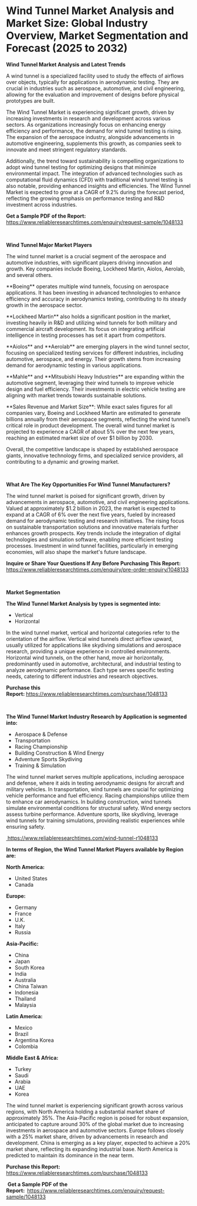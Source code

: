 <p><h1>Wind Tunnel Market Analysis and Market Size: Global Industry Overview, Market Segmentation and Forecast (2025 to 2032)</h1></p><p><strong>Wind Tunnel Market Analysis and Latest Trends</strong></p>
<p><p>A wind tunnel is a specialized facility used to study the effects of airflows over objects, typically for applications in aerodynamic testing. They are crucial in industries such as aerospace, automotive, and civil engineering, allowing for the evaluation and improvement of designs before physical prototypes are built.</p><p>The Wind Tunnel Market is experiencing significant growth, driven by increasing investments in research and development across various sectors. As organizations increasingly focus on enhancing energy efficiency and performance, the demand for wind tunnel testing is rising. The expansion of the aerospace industry, alongside advancements in automotive engineering, supplements this growth, as companies seek to innovate and meet stringent regulatory standards.</p><p>Additionally, the trend toward sustainability is compelling organizations to adopt wind tunnel testing for optimizing designs that minimize environmental impact. The integration of advanced technologies such as computational fluid dynamics (CFD) with traditional wind tunnel testing is also notable, providing enhanced insights and efficiencies. The Wind Tunnel Market is expected to grow at a CAGR of 9.2% during the forecast period, reflecting the growing emphasis on performance testing and R&D investment across industries.</p></p>
<p><strong>Get a Sample PDF of the Report:&nbsp;</strong> <a href="https://www.reliableresearchtimes.com/enquiry/request-sample/1048133?utm_campaign=3202&utm_medium=2&utm_source=Github&utm_content=ia&utm_term=16042025&utm_id=wind-tunnel">https://www.reliableresearchtimes.com/enquiry/request-sample/1048133</a></p>
<p>&nbsp;</p>
<p><strong>Wind Tunnel Major Market Players</strong></p>
<p><p>The wind tunnel market is a crucial segment of the aerospace and automotive industries, with significant players driving innovation and growth. Key companies include Boeing, Lockheed Martin, Aiolos, Aerolab, and several others.</p><p>**Boeing** operates multiple wind tunnels, focusing on aerospace applications. It has been investing in advanced technologies to enhance efficiency and accuracy in aerodynamics testing, contributing to its steady growth in the aerospace sector. </p><p>**Lockheed Martin** also holds a significant position in the market, investing heavily in R&D and utilizing wind tunnels for both military and commercial aircraft development. Its focus on integrating artificial intelligence in testing processes has set it apart from competitors.</p><p>**Aiolos** and **Aerolab** are emerging players in the wind tunnel sector, focusing on specialized testing services for different industries, including automotive, aerospace, and energy. Their growth stems from increasing demand for aerodynamic testing in various applications.</p><p>**Mahle** and **Mitsubishi Heavy Industries** are expanding within the automotive segment, leveraging their wind tunnels to improve vehicle design and fuel efficiency. Their investments in electric vehicle testing are aligning with market trends towards sustainable solutions.</p><p>**Sales Revenue and Market Size**: While exact sales figures for all companies vary, Boeing and Lockheed Martin are estimated to generate billions annually from their aerospace segments, reflecting the wind tunnel’s critical role in product development. The overall wind tunnel market is projected to experience a CAGR of about 5% over the next few years, reaching an estimated market size of over $1 billion by 2030.</p><p>Overall, the competitive landscape is shaped by established aerospace giants, innovative technology firms, and specialized service providers, all contributing to a dynamic and growing market.</p></p>
<p>&nbsp;</p>
<p><strong>What Are The Key Opportunities For Wind Tunnel Manufacturers?</strong></p>
<p><p>The wind tunnel market is poised for significant growth, driven by advancements in aerospace, automotive, and civil engineering applications. Valued at approximately $1.2 billion in 2023, the market is expected to expand at a CAGR of 6% over the next five years, fueled by increased demand for aerodynamic testing and research initiatives. The rising focus on sustainable transportation solutions and innovative materials further enhances growth prospects. Key trends include the integration of digital technologies and simulation software, enabling more efficient testing processes. Investment in wind tunnel facilities, particularly in emerging economies, will also shape the market's future landscape.</p></p>
<p><strong>Inquire or Share Your Questions If Any Before Purchasing This Report:</strong> <a href="https://www.reliableresearchtimes.com/enquiry/pre-order-enquiry/1048133?utm_campaign=3202&utm_medium=2&utm_source=Github&utm_content=ia&utm_term=16042025&utm_id=wind-tunnel">https://www.reliableresearchtimes.com/enquiry/pre-order-enquiry/1048133</a></p>
<p>&nbsp;</p>
<p><strong>Market Segmentation</strong></p>
<p><strong>The Wind Tunnel Market Analysis by types is segmented into:</strong></p>
<p><ul><li>Vertical</li><li>Horizontal</li></ul></p>
<p><p>In the wind tunnel market, vertical and horizontal categories refer to the orientation of the airflow. Vertical wind tunnels direct airflow upward, usually utilized for applications like skydiving simulations and aerospace research, providing a unique experience in controlled environments. Horizontal wind tunnels, on the other hand, move air horizontally, predominantly used in automotive, architectural, and industrial testing to analyze aerodynamic performance. Each type serves specific testing needs, catering to different industries and research objectives.</p></p>
<p><strong>Purchase this Report:&nbsp;</strong><a href="https://www.reliableresearchtimes.com/purchase/1048133?utm_campaign=3202&utm_medium=2&utm_source=Github&utm_content=ia&utm_term=16042025&utm_id=wind-tunnel">https://www.reliableresearchtimes.com/purchase/1048133</a></p>
<p>&nbsp;</p>
<p><strong>The Wind Tunnel Market Industry Research by Application is segmented into:</strong></p>
<p><ul><li>Aerospace & Defense</li><li>Transportation</li><li>Racing Championship</li><li>Building Construction & Wind Energy</li><li>Adventure Sports Skydiving</li><li>Training & Simulation</li></ul></p>
<p><p>The wind tunnel market serves multiple applications, including aerospace and defense, where it aids in testing aerodynamic designs for aircraft and military vehicles. In transportation, wind tunnels are crucial for optimizing vehicle performance and fuel efficiency. Racing championships utilize them to enhance car aerodynamics. In building construction, wind tunnels simulate environmental conditions for structural safety. Wind energy sectors assess turbine performance. Adventure sports, like skydiving, leverage wind tunnels for training simulations, providing realistic experiences while ensuring safety.</p></p>
<p><a href="https://www.reliableresearchtimes.com/wind-tunnel-r1048133?utm_campaign=3202&utm_medium=2&utm_source=Github&utm_content=ia&utm_term=16042025&utm_id=wind-tunnel">&nbsp;https://www.reliableresearchtimes.com/wind-tunnel-r1048133</a></p>
<p><strong>In terms of Region, the Wind Tunnel Market Players available by Region are:</strong></p>
<p>
    <p> <strong> North America: </strong>
        <ul>
            <li>United States</li>
            <li>Canada</li>
        </ul>
        </p> 
    <p> <strong> Europe: </strong>
        <ul>
            <li>Germany</li>
            <li>France</li>
            <li>U.K.</li>
            <li>Italy</li>
            <li>Russia</li>
        </ul>
        </p> 
    <p> <strong> Asia-Pacific: </strong>
        <ul>
            <li>China</li>
            <li>Japan</li>
            <li>South Korea</li>
            <li>India</li>
            <li>Australia</li>
            <li>China Taiwan</li>
            <li>Indonesia</li>
            <li>Thailand</li>
            <li>Malaysia</li>
        </ul>
        </p> 
    <p> <strong> Latin America: </strong>
        <ul>
            <li>Mexico</li>
            <li>Brazil</li>
            <li>Argentina Korea</li>
            <li>Colombia</li>
        </ul>
        </p> 
    <p> <strong> Middle East & Africa: </strong>
        <ul>
            <li>Turkey</li>
            <li>Saudi</li>
            <li>Arabia</li>
            <li>UAE</li>
            <li>Korea</li>
        </ul>
    </p>
    </p>
<p><p>The wind tunnel market is experiencing significant growth across various regions, with North America holding a substantial market share of approximately 35%. The Asia-Pacific region is poised for robust expansion, anticipated to capture around 30% of the global market due to increasing investments in aerospace and automotive sectors. Europe follows closely with a 25% market share, driven by advancements in research and development. China is emerging as a key player, expected to achieve a 20% market share, reflecting its expanding industrial base. North America is predicted to maintain its dominance in the near term.</p></p>
<p><strong>Purchase this Report: </strong><a href="https://www.reliableresearchtimes.com/purchase/1048133?utm_campaign=3202&utm_medium=2&utm_source=Github&utm_content=ia&utm_term=16042025&utm_id=wind-tunnel">https://www.reliableresearchtimes.com/purchase/1048133</a></p>
<p>&nbsp;<strong>Get a Sample PDF of the Report:&nbsp;&nbsp;</strong><a href="https://www.reliableresearchtimes.com/enquiry/request-sample/1048133?utm_campaign=3202&utm_medium=2&utm_source=Github&utm_content=ia&utm_term=16042025&utm_id=wind-tunnel">https://www.reliableresearchtimes.com/enquiry/request-sample/1048133</a></p>
<p><strong></strong></p>
<p><p></p><p></p><p></p></p>